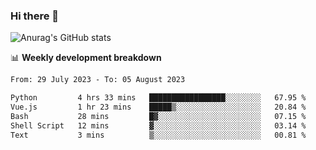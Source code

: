 ### Hi there 👋
![Anurag's GitHub stats](https://github-readme-stats.vercel.app/api?username=jami1024&show_icons=true&theme=radical)

📊 **Weekly development breakdown**
<!--START_SECTION:waka-->

```txt
From: 29 July 2023 - To: 05 August 2023

Python         4 hrs 33 mins   █████████████████░░░░░░░░   67.95 %
Vue.js         1 hr 23 mins    █████▒░░░░░░░░░░░░░░░░░░░   20.84 %
Bash           28 mins         █▓░░░░░░░░░░░░░░░░░░░░░░░   07.15 %
Shell Script   12 mins         ▓░░░░░░░░░░░░░░░░░░░░░░░░   03.14 %
Text           3 mins          ▒░░░░░░░░░░░░░░░░░░░░░░░░   00.81 %
```

<!--END_SECTION:waka-->
<!--
**jami1024/jami1024** is a ✨ _special_ ✨ repository because its `README.md` (this file) appears on your GitHub profile.

Here are some ideas to get you started:

- 🔭 I’m currently working on ...
- 🌱 I’m currently learning ...
- 👯 I’m looking to collaborate on ...
- 🤔 I’m looking for help with ...
- 💬 Ask me about ...
- 📫 How to reach me: ...
- 😄 Pronouns: ...
- ⚡ Fun fact: ...
-->
